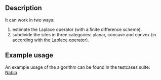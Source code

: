 ## Description ##
It can work in two ways:
  1. estimate the Laplace operator (with a finite difference scheme).
  1. subdivide the sites in three categories: planar, concave and convex (in according with the Laplace operator).


## Example usage ##

An example usage of the algorithm can be found in the testcases suite: [Nabla](http://code.google.com/p/jgrasstools/source/browse/hortonmachine/src/test/java/org/jgrasstools/hortonmachine/models/hm/TestNabla.java)